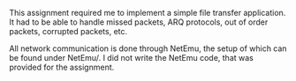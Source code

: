 This assignment required me to implement a simple file transfer application. It had to be able to handle missed packets, ARQ protocols, out of order packets, corrupted packets, etc.

All network communication is done through NetEmu, the setup of which can be found under NetEmu/. I did not write the NetEmu code, that was provided for the assignment.
